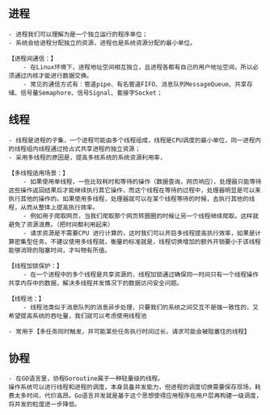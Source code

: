 ## 进程
    - 进程我们可以理解为是一个独立运行的程序单位；
    - 系统会给进程分配独立的资源，进程也是系统资源分配的最小单位。
    
    【进程间通信：】
        - 在Linux环境下，进程地址空间相互独立，且进程各都有自己的用户地址空间，所以必须通过内核才能进行数据交换。
        - 常见的通信方式有：管道pipe、有名管道FIFO、消息队列MessageQueue、共享存储、信号量Semaphore、信号Signal、套接字Socket；
## 线程
    - 线程是进程的子集，一个进程可能由多个线程组成，线程是CPU调度的最小单位，同一进程内的线程组内线程通过抢占式共享进程的独立资源；
    - 采用多线程的原因是，提高多核系统的系统资源利用率，

    【多线程适用场景：】
        - 如果使用单线程，一些比较耗时和等待的操作（数据查询，网页响应），处理器只能等待这些操作返回结果后才能继续执行其它操作，而这个线程在等待的过程中，处理器明显是可以来执行其他的操作的。如果使用多线程，处理器就可以在某个线程等待的时候，去执行其他的线程，从而从整体上提高执行效率。
        - 例如用于爬取网页，当我们爬取那个网页转圈圈的时候让另一个线程继续爬取。这样就避免了资源浪费。（把时间都利用起来）
        - 请求资源是不需要CPU 进行计算的，这时我们可以开启多线程提高执行效率，如果是计算密集型任务，不建议使用多线程就，衡量的标准就是，线程切换增加的额外开销要小于该线程能够消除的阻塞时间，才叫物有所值。

    【线程加锁保护：】
        - 在一个进程中的多个线程是共享资源的，线程加锁通过确保同一时间只有一个线程操作共享内存中的数据，解决多线程并发情况下的数据访问安全问题。

    【线程池：】
        - 线程池类似于消息队列的消息异步处理，只要我们的系统之间交互不是强一致性的，又希望提高系统的吞吐量，我们就可以考虑使用线程池
        - 常用于【多任务同时触发，并可能某些任务执行时间过长，请求可能会被阻塞住的线程】

## 协程
    - 在GO语言里，协程Goroutine属于一种轻量级的线程。
    操作系统可以进行线程和进程的调度，本身具备并发能力，但进程的调度切换需要保存现场，耗费太多时间，代价高昂。Go语言并发就是基于这个思想使得应用程序在用户层再构建一级调度，将并发的粒度进一步降低。